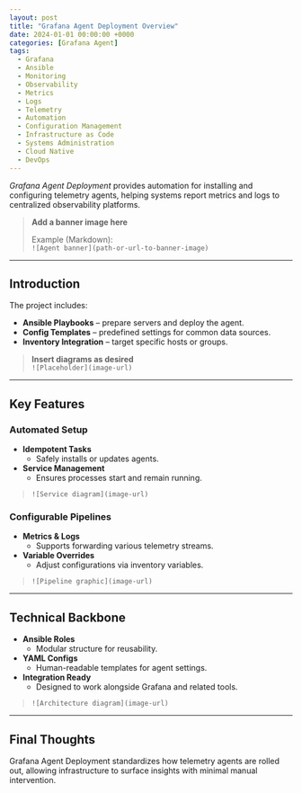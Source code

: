 ```yaml
---
layout: post
title: "Grafana Agent Deployment Overview"
date: 2024-01-01 00:00:00 +0000
categories: [Grafana Agent]
tags:
  - Grafana
  - Ansible
  - Monitoring
  - Observability
  - Metrics
  - Logs
  - Telemetry
  - Automation
  - Configuration Management
  - Infrastructure as Code
  - Systems Administration
  - Cloud Native
  - DevOps
---
```


*Grafana Agent Deployment* provides automation for installing and configuring telemetry agents, helping systems report metrics and logs to centralized observability platforms.

> **Add a banner image here**
>
> Example (Markdown):  
> `![Agent banner](path-or-url-to-banner-image)`

---

## Introduction
The project includes:
- **Ansible Playbooks** – prepare servers and deploy the agent.
- **Config Templates** – predefined settings for common data sources.
- **Inventory Integration** – target specific hosts or groups.

> **Insert diagrams as desired**  
> `![Placeholder](image-url)`

---

## Key Features

### Automated Setup
- **Idempotent Tasks**  
  - Safely installs or updates agents.
- **Service Management**  
  - Ensures processes start and remain running.

> `![Service diagram](image-url)`

### Configurable Pipelines
- **Metrics & Logs**  
  - Supports forwarding various telemetry streams.
- **Variable Overrides**  
  - Adjust configurations via inventory variables.

> `![Pipeline graphic](image-url)`

---

## Technical Backbone

- **Ansible Roles**  
  - Modular structure for reusability.
- **YAML Configs**  
  - Human-readable templates for agent settings.
- **Integration Ready**  
  - Designed to work alongside Grafana and related tools.

> `![Architecture diagram](image-url)`

---

## Final Thoughts
Grafana Agent Deployment standardizes how telemetry agents are rolled out, allowing infrastructure to surface insights with minimal manual intervention.
